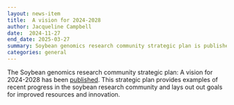 ```yaml
---
layout: news-item
title:  A vision for 2024-2028
author: Jacqueline Campbell
date:  2024-11-27
end_date: 2025-03-27
summary: Soybean genomics research community strategic plan is published
categories: general    
---
```


<p>
The Soybean genomics research community strategic plan: A vision for 2024-2028 has been <a href="https://acsess.onlinelibrary.wiley.com/doi/10.1002/tpg2.20516">published</a>. This strategic plan provides examples of recent progress in the soybean research community and lays out out goals for improved resources and innovation.
</p>
